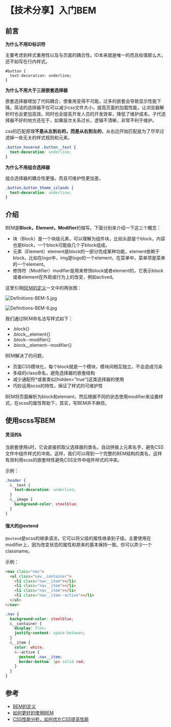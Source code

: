 # 【技术分享】入门BEM

## 前言

**为什么不用ID标识符**

主要考虑到样式重用性以及与页面的耦合性。ID本来就是唯一的而且权值那么大，还不如写在行内样式。

```
#button {
  text-decoration: underline;
}
```

**为什么不用大于三层嵌套选择器**

嵌套选择器增加了代码耦合，使重用变得不可能，过多的嵌套会导致显示性能下降。简洁的选择器不仅可以减少css文件大小，提高页面的加载性能，让浏览器解析时也会更加高效。同时也会提高开发人员的开发效率，降低了维护成本。子代选择器不好的地方还在于，如果层次关系过长，逻辑不清晰，非常不利于维护。

css的匹配原理**不是从左到右的，而是从右到左的**，从右边开始匹配是为了尽早过滤掉一些无关的样式规则和元素。

```css
.button_hovered .button__text {
  text-decoration: underline;
}
```

**为什么不用组合选择器**

组合选择器的耦合性更强，而且可维护性更加差。

```css
.button.button_theme_islands {
  text-decoration: underline;
}
```

## 介绍

BEM是**Block，Element，Modifier**的缩写。下面分别来介绍一下这三个概念：

- 块（Block）是一个块级元素，可以理解为组件块，比如头部是个block，内容也是block，一个block可能由几个子block组成。
- 元素（Element）element是block的一部分完成某种功能，element依赖于block，比如在logo中，img是logo的一个element，在菜单中，菜单项是菜单的一个element。
- 修饰符（Modifier）modifier是用来修饰block或者element的，它表示block或者element在外观或行为上的改变，例如actived。

这里引用[BEM的定义](http://www.w3cplus.com/css/bem-definitions.html)一文中的两张图：

![Definitions-BEM-5.jpg](http://upload-images.jianshu.io/upload_images/685800-3b3eebb021d6f352.jpg?imageMogr2/auto-orient/strip%7CimageView2/2/w/1240)

![Definitions-BEM-6.jpg](http://upload-images.jianshu.io/upload_images/685800-e889f5883e808f98.jpg?imageMogr2/auto-orient/strip%7CimageView2/2/w/1240)

我们通过BEM命名法写样式如下：
* .block{}
* .block__element{}
* .block--modifier{}
* .block__element--modifier{}

BEM解决了的问题，

- 页面CSS模块化，每个block就是一个模块，模块间相互独立，不会造成污染
- 多级的class命名，避免选择器的嵌套结构
- 减少通配符*或者类似[hidden="true"]这类选择器的使用
- 巧妙运用scss的特性，保证了样式的可维护性

BEM将页面解析为block和element，然后根据不同的状态使用modifier来设置样式，在scss的属性帮助下，其实，写BEM并不麻烦。

## 使用scss写BEM

#### 灵活的&

当嵌套使用`&`时，它会直接抓取父选择器的类名，自动拼接上元素名字，避免CSS文件中组件样式的冲突。这样，我们可以得到一个完整的BEM结构的类名，这样有效利用scss的嵌套特性避免CSS文件中组件样式的冲突。

示例：

```scss
.header {
  &__text {
    text-decoration: underline; 
  }
  &__image {
    background-color: steelblue;
  }
}
```

#### 强大的@extend

`@extend`是scss的继承语法，它可以将父级的属性继承到子级。主要使用在modifier上，因为改变状态的属性和原来的基本保持一致。你可以弄少一个classname。

示例：

```html
<nav class="nav">
  <ul class="nav__container">
    <li class="nav__item"></li>
    <li class="nav__item"></li>
    <li class="nav__item"></li>
    <li class="nav__item--active"></li>
  </ul> 
</nav>
```

```scss
.nav {
  background-color: steelblue;
  &__container {
    display: flex;
    justify-content: space-between;
  }
  &__item {
    color: white;
    &--active {
      @extend .nav__item;
      border-bottom: 1px solid red;
    }
  }
}
```


## 参考

- [BEM的定义](http://www.w3cplus.com/css/bem-definitions.html)
- [如何更好的使用BEM](http://www.w3cplus.com/preprocessor/getting-sass-y-with-bem.html)
- [CSS性能分析，如何优化CSS提高性能](http://www.cnblogs.com/xiaoloulan/p/5801663.html)

